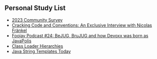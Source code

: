 ## Personal Study List
<!-- BLOG-POST-LIST:START -->
- [2023 Community Survey](https://foojay.io/today/2023-community-survey/)
- [Cracking Code and Conventions:  An Exclusive Interview with Nicolas Fränkel](https://foojay.io/today/cracking-code-and-conventions-an-exclusive-interview-with-nicolas-frankel/)
- [Foojay Podcast #24: BeJUG, BruJUG and how Devoxx was born as JavaPolis](https://foojay.io/today/foojay-podcast-24/)
- [Class Loader Hierarchies](https://foojay.io/today/class-loader-hierarchies/)
- [Java String Templates Today](https://foojay.io/today/java-string-templates-today/)
<!-- BLOG-POST-LIST:END -->  
